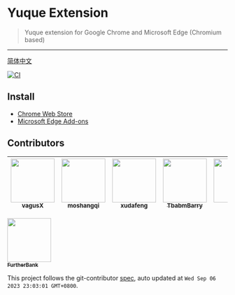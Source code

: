 # Yuque Extension

> Yuque extension for Google Chrome and Microsoft Edge (Chromium based)

---

[简体中文](README.zh.md)

[![CI][ci-image]][ci-url]

[ci-image]: https://github.com/yuque/yuque-chrome-extension/actions/workflows/ci.yml/badge.svg
[ci-url]: https://github.com/yuque/yuque-chrome-extension/actions/workflows/ci.yml

## Install

* [Chrome Web Store](https://chrome.google.com/webstore/detail/yuque-browser-extension-f/hnbdgfongnkfgnbpamndfiiedhapfecn)
* [Microsoft Edge Add-ons](https://microsoftedge.microsoft.com/addons/detail/yuque-extension/mnfokalcidkmaadmfmdmhiamdnjljhgj)

<!-- GITCONTRIBUTOR_START -->

## Contributors

|[<img src="https://avatars.githubusercontent.com/u/6828924?v=4" width="100px;"/><br/><sub><b>vagusX</b></sub>](https://github.com/vagusX)<br/>|[<img src="https://avatars.githubusercontent.com/u/50158871?v=4" width="100px;"/><br/><sub><b>moshangqi</b></sub>](https://github.com/moshangqi)<br/>|[<img src="https://avatars.githubusercontent.com/u/1011681?v=4" width="100px;"/><br/><sub><b>xudafeng</b></sub>](https://github.com/xudafeng)<br/>|[<img src="https://avatars.githubusercontent.com/u/71264455?v=4" width="100px;"/><br/><sub><b>TbabmBarry</b></sub>](https://github.com/TbabmBarry)<br/>|[<img src="https://avatars.githubusercontent.com/u/12947068?v=4" width="100px;"/><br/><sub><b>ilimei</b></sub>](https://github.com/ilimei)<br/>|[<img src="https://avatars.githubusercontent.com/u/52845048?v=4" width="100px;"/><br/><sub><b>snapre</b></sub>](https://github.com/snapre)<br/>|
| :---: | :---: | :---: | :---: | :---: | :---: |
[<img src="https://avatars.githubusercontent.com/u/78064514?v=4" width="100px;"/><br/><sub><b>FurtherBank</b></sub>](https://github.com/FurtherBank)<br/>

This project follows the git-contributor [spec](https://github.com/xudafeng/git-contributor), auto updated at `Wed Sep 06 2023 23:03:01 GMT+0800`.

<!-- GITCONTRIBUTOR_END -->
